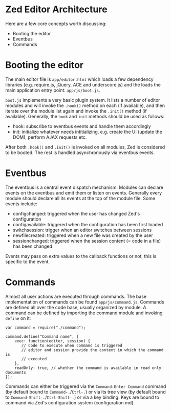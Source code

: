 Zed Editor Architecture
=======================

Here are a few core concepts worth discussing:

* Booting the editor
* Eventbus
* Commands

Booting the editor
==================

The main editor file is `app/editor.html` which loads a few dependency libraries (e.g. require.js, jQuery, ACE and underscore.js) and the loads the main application entry point: `app/js/boot.js`.

`boot.js` implements a very basic plugin system. It lists a number of editor modules and will invoke the `.hook()` method on each (if available), and then iterate over the module list again and invoke the `.init()` method (if available). Generally, the `hook` and `init` methods should be used as follows:

* hook: subscribe to eventbus events and handle them accordingly
* init: initialize whatever needs intitializing, e.g. create the UI (update the DOM), perform AJAX requests etc.

After both `.hook()` and `.init()` is invoked on all modules, Zed is considered to be booted. The rest is handled asynchronously via eventbus events.

Eventbus
========

The eventbus is a central event dispatch mechanism. Modules can declare events on the eventbus and emit them or listen on events. Generally every module should declare all its events at the top of the module file. Some events include:

* configchanged: triggered when the user has changed Zed's configuration
* configavailable: triggered when the configuration has been first loaded
* switchsession: trigger when an editor switches between sessions
* newfilecreated: triggered when a new file was created by the user
* sessionchanged: triggered when the session content (= code in a file) has been changed

Events may pass on extra values to the callback functions or not, this is specific to the event.

Commands
========

Almost all user actions are executed through commands. The base implementation of commands can be found `app/js/command.js`. Commands are defined all over the code base, usually organized by module. A command can be defined by importing the command module and invoking `define` on it:

    var command = require("./command");
    
    command.define("Command name", {
        exec: function(editor, session) {
           // Code to execute when command is triggered
           // editor and session provide the context in which the command is
           // executed
        },
        readOnly: true, // whether the command is available in read only documents
    });

Commands can either be triggered via the `Command:Enter Command` command (by default bound to `Command-.`/`Ctrl-.`) or via its tree view (by default bound to `Command-Shift-.`/`Ctrl-Shift-.`) or via a key binding. Keys are bound to command via Zed's configuration system (configuration.md).